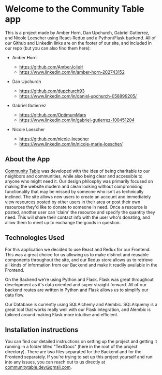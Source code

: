 # Welcome to the Community Table app

This is a project made by Amber Horn, Dan Upchurch, Gabriel Gutierrez, and Nicole Loescher using React-Redux
and a Python/Flask backend. All of our Github and Linkedin links are on the footer of our site, and included
in our repo (but you can also find them here):

- Amber Horn
    - https://github.com/AmberJolieH
    - https://www.linkedin.com/in/amber-horn-202743152

- Dan Upchurch
    - https://github.com/dupchurch93
    - https://www.linkedin.com/in/daniel-upchurch-058899205/

- Gabriel Gutierrez
    - https://github.com/OptimumMars
    - https://www.linkedin.com/in/gabriel-gutierrez-100451204

- Nicole Loescher
    - https://github.com/nicole-loescher
    - https://www.linkedin.com/in/nicole-marie-loescher/

## About the App

[Community Table](https://community-table.herokuapp.com) was developed with the idea of being charitable to our neighbors and communities, while also
being clear and accessible to anyone who might need it. Our design philosphy was primarily focused on making
the website modern and clean looking without compromising functionality that may be missed by someone who
isn't as technically inclined. The site allows new users to create an account and immediately view resources
posted by other users in their area or post their own resources they'd like to donate to someone in need.
Once a resource is posted, another user can 'claim' the resource and specify the quantity they need. This will
share their contact info with the user who's donating, and allow them to meet up to exchange the goods in question.

## Technologies Used

For this application we decided to use React and Redux for our Frontend.
This was a great choice for us allowing us to make distinct and reusable components throughout the site,
and our Redux store allows us to retrieve all kinds of information from our Backend and make it readily available in the Frontend.

On the Backend we're using Python and Flask.
Flask was great throughout development as it's data oriented and super straight forward. All of our backend routes
are written in Python and Flask allows us to simplify our data flow.

Our Database is currently using SQLAlchemy and Alembic.
SQLAlquemy is a great tool that works really well with our Flask integration, and Alembic is tailored around
making Flask more intuitive and efficient.


## Installation instructions

You can find our detailed instructions on setting up the project and getting it running in a folder titled "TextDocs"
(here in the root of the project directory).
There are two files separated for the Backend and for the Frontend separately. If you're trying to set up this project yourself
and run into any issues, you can reach out to us directly at [communitytable.dev@gmail.com](communitytable.dev@gmail.com).
